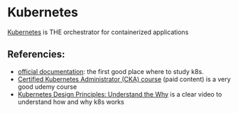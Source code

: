 # Kubernetes
[Kubernetes](https://kubernetes.io) is THE orchestrator for containerized applications

## Referencies:
- [official documentation](https://kubernetes.io/docs/home/): the first good place where to study k8s.
- [Certified Kubernetes Administrator (CKA) course](https://www.udemy.com/course/certified-kubernetes-administrator-with-practice-tests/) (paid content) is a very good udemy course
- [Kubernetes Design Principles: Understand the Why](https://www.youtube.com/watch?v=ZuIQurh_kDk) is a clear video to understand how and why k8s works
